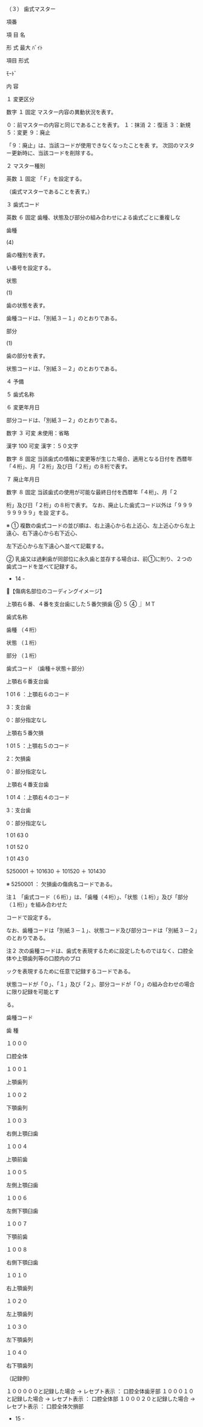 （３）  歯式マスター

項番

項  目  名

形    式
最大
ﾊﾞｲﾄ

項目
形式

ﾓｰﾄﾞ

内          容

１  変更区分

数字  １  固定    マスター内容の異動状況を表す。

  ０：前マスターの内容と同じであることを表す。
  １：抹消
  ２：復活
  ３：新規
  ５：変更
  ９：廃止

  「９：廃止」は、当該コードが使用できなくなったことを表
す。
  次回のマスター更新時に、当該コードを削除する。

２  マスター種別

英数  １  固定    「Ｆ」を設定する。

  （歯式マスターであることを表す。）

３  歯式コード

英数  ６  固定    歯種、状態及び部分の組み合わせによる歯式ごとに重複しな

  歯種

(4)

  歯の種別を表す。

い番号を設定する。

  状態

(1)

  歯の状態を表す。

  歯種コードは、「別紙３－１」のとおりである。

  部分

(1)

  歯の部分を表す。

  状態コードは、「別紙３－２」のとおりである。

４  予備

５  歯式名称

６  変更年月日

  部分コードは、「別紙３－２」のとおりである。

数字  ３  可変    未使用：省略

漢字  100  可変    漢字：５０文字

数字  ８  固定    当該歯式の情報に変更等が生じた場合、適用となる日付を
西暦年「４桁」、月「２桁」及び日「２桁」の８桁で表す。

７  廃止年月日

数字  ８  固定    当該歯式の使用が可能な最終日付を西暦年「４桁」、月「２

桁」及び日「２桁」の８桁で表す。
  なお、廃止した歯式コード以外は「９９９９９９９９」を設
定する。

※  ①  複数の歯式コードの並び順は、右上遠心から右上近心、左上近心から左上遠心、右下遠心から右下近心、

左下近心から左下遠心へ並べて記載する。

②  乳歯又は過剰歯が同部位に永久歯と並存する場合は、前①に則り、２つの歯式コードを並べて記録する。

- 14 -

【傷病名部位のコーディングイメージ】

上顎右６番、４番を支台歯にした５番欠損歯      ⑥ ５ ④ ⏌ ＭＴ

歯式名称

歯種
（４桁）

状態
（１桁）

部分
（１桁）

歯式コード
（歯種＋状態＋部分）

上顎右６番支台歯

1 01 6 ：上顎右６のコード

3：支台歯

0：部分指定なし

上顎右５番欠損

1 01 5 ：上顎右５のコード

2：欠損歯

0：部分指定なし

上顎右４番支台歯

1 01 4 ：上顎右４のコード

3：支台歯

0：部分指定なし

1 01 63 0

1 01 52 0

1 01 43 0

5250001 ＋ 101630 ＋ 101520 ＋ 101430

※  5250001 ： 欠損歯の傷病名コードである。

注１  「歯式コード（６桁）」は、「歯種（４桁）」、「状態（１桁）」及び「部分（１桁）」を組み合わせた

コードで設定する。

なお、歯種コードは「別紙３－１」、状態コード及び部分コードは「別紙３－２」のとおりである。

注２  次の歯種コードは、歯式を表現するために設定したものではなく、口腔全体や上顎歯列等の口腔内のブロ

ックを表現するために任意で記録するコードである。

状態コードが「０」、「１」及び「２」、部分コードが「０」の組み合わせの場合に限り記録を可能とす

る。

歯種コード

歯    種

１０００

口腔全体

１００１

上顎歯列

１００２

下顎歯列

１００３

右側上顎臼歯

１００４

上顎前歯

１００５

左側上顎臼歯

１００６

左側下顎臼歯

１００７

下顎前歯

１００８

右側下顎臼歯

１０１０

右上顎歯列

１０２０

左上顎歯列

１０３０

左下顎歯列

１０４０

右下顎歯列

（記録例）

１０００００と記録した場合  →  レセプト表示 ： 口腔全体歯牙部
１０００１０と記録した場合  →  レセプト表示 ： 口腔全体部
１０００２０と記録した場合  →  レセプト表示 ： 口腔全体欠損部

- 15 -

